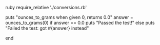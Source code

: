 ruby require_relative './conversions.rb'

puts "ounces_to_grams when given 0, returns 0.0" answer = ounces_to_grams(0) if answer == 0.0 puts "Passed the test!" else puts "Failed the test: got #{answer} instead"

end
